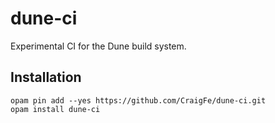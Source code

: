 # dune-ci

Experimental CI for the Dune build system.

## Installation

```
opam pin add --yes https://github.com/CraigFe/dune-ci.git
opam install dune-ci
```
